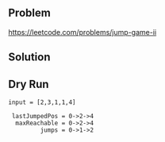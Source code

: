 ## Problem

https://leetcode.com/problems/jump-game-ii

## Solution

## Dry Run

`input = [2,3,1,1,4]`

```
 lastJumpedPos = 0->2->4
  maxReachable = 0->2->4
         jumps = 0->1->2

```
